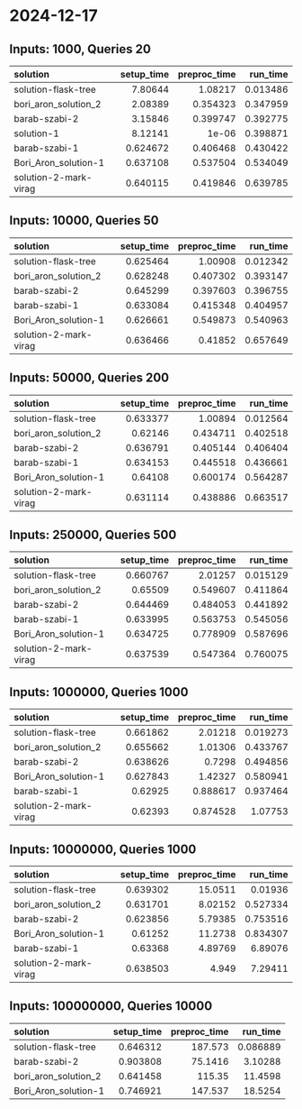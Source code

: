 # 2024-12-17

## Inputs: 1000, Queries 20

| solution              |   setup_time |   preproc_time |   run_time |
|:----------------------|-------------:|---------------:|-----------:|
| solution-flask-tree   |     7.80644  |       1.08217  |   0.013486 |
| bori_aron_solution_2  |     2.08389  |       0.354323 |   0.347959 |
| barab-szabi-2         |     3.15846  |       0.399747 |   0.392775 |
| solution-1            |     8.12141  |       1e-06    |   0.398871 |
| barab-szabi-1         |     0.624672 |       0.406468 |   0.430422 |
| Bori_Aron_solution-1  |     0.637108 |       0.537504 |   0.534049 |
| solution-2-mark-virag |     0.640115 |       0.419846 |   0.639785 |

## Inputs: 10000, Queries 50

| solution              |   setup_time |   preproc_time |   run_time |
|:----------------------|-------------:|---------------:|-----------:|
| solution-flask-tree   |     0.625464 |       1.00908  |   0.012342 |
| bori_aron_solution_2  |     0.628248 |       0.407302 |   0.393147 |
| barab-szabi-2         |     0.645299 |       0.397603 |   0.396755 |
| barab-szabi-1         |     0.633084 |       0.415348 |   0.404957 |
| Bori_Aron_solution-1  |     0.626661 |       0.549873 |   0.540963 |
| solution-2-mark-virag |     0.636466 |       0.41852  |   0.657649 |

## Inputs: 50000, Queries 200

| solution              |   setup_time |   preproc_time |   run_time |
|:----------------------|-------------:|---------------:|-----------:|
| solution-flask-tree   |     0.633377 |       1.00894  |   0.012564 |
| bori_aron_solution_2  |     0.62146  |       0.434711 |   0.402518 |
| barab-szabi-2         |     0.636791 |       0.405144 |   0.406404 |
| barab-szabi-1         |     0.634153 |       0.445518 |   0.436661 |
| Bori_Aron_solution-1  |     0.64108  |       0.600174 |   0.564287 |
| solution-2-mark-virag |     0.631114 |       0.438886 |   0.663517 |

## Inputs: 250000, Queries 500

| solution              |   setup_time |   preproc_time |   run_time |
|:----------------------|-------------:|---------------:|-----------:|
| solution-flask-tree   |     0.660767 |       2.01257  |   0.015129 |
| bori_aron_solution_2  |     0.65509  |       0.549607 |   0.411864 |
| barab-szabi-2         |     0.644469 |       0.484053 |   0.441892 |
| barab-szabi-1         |     0.633995 |       0.563753 |   0.545056 |
| Bori_Aron_solution-1  |     0.634725 |       0.778909 |   0.587696 |
| solution-2-mark-virag |     0.637539 |       0.547364 |   0.760075 |

## Inputs: 1000000, Queries 1000

| solution              |   setup_time |   preproc_time |   run_time |
|:----------------------|-------------:|---------------:|-----------:|
| solution-flask-tree   |     0.661862 |       2.01218  |   0.019273 |
| bori_aron_solution_2  |     0.655662 |       1.01306  |   0.433767 |
| barab-szabi-2         |     0.638626 |       0.7298   |   0.494856 |
| Bori_Aron_solution-1  |     0.627843 |       1.42327  |   0.580941 |
| barab-szabi-1         |     0.62925  |       0.888617 |   0.937464 |
| solution-2-mark-virag |     0.62393  |       0.874528 |   1.07753  |

## Inputs: 10000000, Queries 1000

| solution              |   setup_time |   preproc_time |   run_time |
|:----------------------|-------------:|---------------:|-----------:|
| solution-flask-tree   |     0.639302 |       15.0511  |   0.01936  |
| bori_aron_solution_2  |     0.631701 |        8.02152 |   0.527334 |
| barab-szabi-2         |     0.623856 |        5.79385 |   0.753516 |
| Bori_Aron_solution-1  |     0.61252  |       11.2738  |   0.834307 |
| barab-szabi-1         |     0.63368  |        4.89769 |   6.89076  |
| solution-2-mark-virag |     0.638503 |        4.949   |   7.29411  |

## Inputs: 100000000, Queries 10000

| solution             |   setup_time |   preproc_time |   run_time |
|:---------------------|-------------:|---------------:|-----------:|
| solution-flask-tree  |     0.646312 |       187.573  |   0.086889 |
| barab-szabi-2        |     0.903808 |        75.1416 |   3.10288  |
| bori_aron_solution_2 |     0.641458 |       115.35   |  11.4598   |
| Bori_Aron_solution-1 |     0.746921 |       147.537  |  18.5254   |